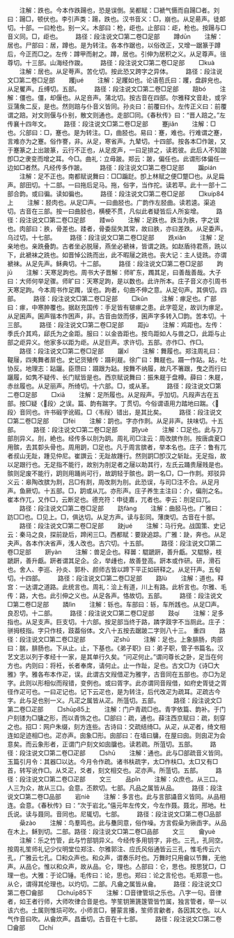 <!-- { "loadSidebar": true } -->
　　注解：跌也。今本作跌踼也，恐是误倒。吴都赋：□褫气慑而自踼□者。刘曰：踼□，顿伏也。李引声类：踼，跌也。汉书音义：□，崩也。从足昜声。徒郞切。十部。一曰枪也。别一义。木部曰：枪，歫也。止部曰：歫，枪也。按踼与□音义同。□，歫也。
　　路径：段注说文□第二卷□足部
　　蹲dūn
　　注解：居也。尸部曰：居，蹲也。是为转注。各本作踞也，以俗改正，又增一踞篆于蹲后，今正而□之。左传：蹲甲而射之。蹲，居也。引伸为居积之义。从足尊声。徂尊切。十三部。山海经作踆。
　　路径：段注说文□第二卷□足部
　　□kuà
　　注解：居也。从足荂声。苦化切。按此恐又跨字之异体。
　　路径：段注说文□第二卷□足部
　　躩jué
　　注解：足躩如也。论语苞氏曰：躩，盘辟皃也。从足矍声。丘缚切。五部。
　　路径：段注说文□第二卷□足部
　　踣bó
　　注解：僵也。僵，却偃也。从足咅声。蒲北切。按古音在四部。尔雅释文音赴，或孚豆蒲矦二反，是也。然则踣与仆音义皆同。孙炎曰：前覆曰仆。左传正义曰：前覆谓之踣。对文则偃与仆别，散文则通也。走部□同。《春秋传》曰：“晋人踣之。”左传襄十四年文。
　　路径：段注说文□第二卷□足部
　　蹇jiǎn
　　注解：□也。尣部曰：□，蹇也。是为转注。□，曲胫也。易曰：蹇，难也。行难谓之蹇，言难亦为之蹇。俗作謇，非。从足，寒省声。九辇切。十四部。按各本□作跛，又于蹇篆之上出跛篆，云行不正也，从足皮声，一曰足排之，读若彼。此后人不知跛卽□之隶变而增之耳。今□。曲礼：立毋跛。郑云：跛，偏任也。此谓形体偏任一边如□者然。凡经传多作跛。
　　路径：段注说文□第二卷□足部
　　蹁pián
　　注解：足不正也。南都赋说舞曰：□□蹁跹。卽上林赋之便□蹩□也。从足扁声。部田切。十二部。一曰拖后足马。拖，俗字，当作拕。读若苹。此十一部十二部合韵。或曰徧。读如徧也。
　　路径：段注说文□第二卷□足部
　　□kuíp84上
　　注解：胫肉也。从足□声。一曰曲胫也。广韵作左胫曲。读若逵。渠追切。古音在三部。按一曰曲胫也，横梗不贯，凡似此者疑皆后人所妄增。
　　路径：段注说文□第二卷□足部
　　踒wō
　　注解：足跌也。跌当为胅，字之误也。肉部曰：胅，骨差也。踒者，骨委屈失其常，故曰胅，亦曰差跌。从足委声。乌过切。十七部。
　　路径：段注说文□第二卷□足部
　　跣xiǎn
　　注解：足亲地也。亲跣叠韵。古者坐必脱屦，燕坐必褫袜，皆谓之跣。如赵盾待君燕，跣以下，此褫袜之跣也。如晋悼公跣而出，此不暇屦之跣也。丧大记：主人徒跣。亦谓褫袜。从足先声。稣典切。十二部。
　　路径：段注说文□第二卷□足部
　　跔jū
　　注解：天寒足跔也。周书大子晋解：师旷东，躅其足，曰善哉善哉。大子曰：大师何举足骤。师旷曰：天寒足跔，是以数也。此许所本。庄子音义亦引周书天寒足跔。今本周书作足躅，误也。跔者，句曲不伸之意。从足句声。其俱切。四部。
　　路径：段注说文□第二卷□足部
　　□kǔn
　　注解：瘃足也。疒部曰：瘃，中寒肿覆也。据赵充国传：手足皆有皲瘃之患。此字篵足，故训为瘃足。从足囷声。囷声锴本作困声，非。古音由敛而侈，囷声字多转入□韵。苦本切。十三部。
　　路径：段注说文□第二卷□足部
　　距jù
　　注解：鸡距也。左传：季氏介其鸡，郈氏为之金距。服曰：以金沓距也。按鸟距如人与兽之□，此距与止部之歫异义。他家多以距为歫。从足巨声。求许切。五部。亦作□、作□。
　　路径：段注说文□第二卷□足部
　　躧xǐ
　　注解：舞履也。郑注周礼曰：鞮屦，四夷舞者屝也。史记货殖传：蹑利屣。徐广曰：舞屣也。蹑一作跕。跕，吐协反。地理志：跕躧。臣瓒曰：蹑跟为跕。按舞不纳履，故凡不箸跟，曳之而行曰躧履，如隽不疑传、长门赋皆是也。西京赋说舞曰：振朱屣于盘樽。薛曰：朱屣，赤丝履也。从足丽声。所绮切。十六部。□，或从革。
　　路径：段注说文□第二卷□足部
　　□xiā
　　注解：足所履也。从足叚声。乎加切。凡叚声古在五部。按□疑〈段〉之误。篇、韵有踹字。丁贯切。今俗谓语用力踏地曰踹。〈段〉音同也。许书碫字讹碬。□〈韦叚〉错出，是其比矣。
　　路径：段注说文□第二卷□足部
　　□fèi
　　注解：跀也。字亦作剕。从足非声。扶味切。十五部。
　　路径：段注说文□第二卷□足部
　　跀yuè
　　注解：□足也。此与刀部刖异义。刖，絶也。经传多以刖为跀。周礼司□注云：周改膑作刖。按唐虞夏□用髌，去其厀头骨也。周用跀，□足也。凡于周言膑者，举本名也。庄子：鲁有兀者叔山无趾，踵见仲尼。崔譔云：无趾故踵行。然则跀□卽汉之斩趾。无足指，故以足跟行也。无足指不能行，故别为刖足者之屦以助其行，左氏云踊贵屦贱是也。髌则足废不能行，跀则用踊尚可行，故跀轻于髌也。跀一名□，□一作剕。郑驳异义云：皋陶改膑为剕，吕□有剕，周改剕为刖。此恐误，与司□注不合。从足月声。鱼厥切。十五部。□，跀或从兀。亦形声。庄子养生主注曰：介，偏刖之名。崔本作兀，又作□，云断足也。德充符：申徒嘉，兀者也。李云：刖足曰兀。
　　路径：段注说文□第二卷□足部
　　趽fànɡ
　　注解：曲胫马也。广雅曰：趽□□也。□见上。□，俱达切。从足方声。读与彭同。薄庚切。古音在十部。
　　路径：段注说文□第二卷□足部
　　趹jué
　　注解：马行皃。战国策、史记云：秦马之良，探前趹后，蹄闲三□。西都赋：要趹追踪。广雅：趹，奔也。从足夬声。各本作决省声，浅人改也。古穴切。十五部。
　　路径：段注说文□第二卷□足部
　　趼yàn
　　注解：兽足企也。释嘼：騉蹏趼，善升甗。又騉駼，枝蹏趼，善升甗。趼者谓其足企。企，举歱也，故善登高。趼本或作研。研，滑石也。舍人、李巡、孙炎、郭朴、颜师古皆以蹄下平正如研释之。从足幵声。五甸切。十四部。
　　路径：段注说文□第二卷□足部
　　路lù
　　注解：道也。释宫：一达谓之道路。此统言也。周礼：浍上有道，川上有路。此析言也。尔雅、毛传：路，大也。此引伸之义也。从足各声。恪故切。五部。
　　路径：段注说文□第二卷□足部
　　蹸lìn
　　注解：轹也。车部曰：轹，车所践也。从足□声。良忍切。十二部。
　　路径：段注说文□第二卷□足部
　　跂qí
　　注解：足多指也。从足支声。巨支切。十六部。按足部当终于路，蹸字跂字不当厕此。庄子：骈拇枝指。字只作枝，跂葢俗体。文八十五按去踞跛二字则八十三。　重四
　　路径：段注说文□第二卷□足部
　　
　　疋shū
　　注解：足也。上象腓肠，肉部曰：腨，腓肠也。下从止。止，下基也。《弟子职》曰：弟子职，管子书篇名。汉艺文志以列于孝经十一家，是其单行久矣。“问疋何止。”谓问尊长之卧，足当在何方也。内则曰：将衽，长者奉席，请何止。止一作趾，足也。古文□为《诗□大雅》字。雅各布本作疋，误。此谓古文叚借疋为雅字，古音同在五部也。亦□为足字。此则以形相似而叚错，变例也。或曰胥字。此亦谓同音叚借，如府史胥徒之胥径作疋可也。一曰疋记也。记下云疋也，是为转注，后代改疋为疏耳。疋疏古今字。此与足也别一义。凡疋之属皆从疋。所菹切。五部。
　　路径：段注说文□第二卷□疋部
　　□shūp85上
　　注解：门户青疏□也。青字依篇、韵补。于门户刻镂为□牗之形，而以青饰之也。□部曰：疏，通也。薛注西京赋曰：疏，刻穿之也。招□：网户朱缀，刻方连些。古诗曰：交疏结绮□。从疋，从疋者，绮文相连如足迹相□也。疋亦声。囱象□形。囱部曰：在墙曰牗，在屋曰囱。则囱疋为会意矣。而云象形者，正谓门户刻文如囱牖也。读若疏。所菹切。五部。
　　路径：段注说文□第二卷□疋部
　　□shū
　　注解：通也。此与□部疏音义皆同。玉篇引月令：其器□以达。今月令作疏。诸书枎疏字，太□作枎□。太□又有□首，转写讹作□。从爻疋，爻者，刻文相交也。疋亦声。所菹切。五部。
　　路径：段注说文□第二卷□疋部
　　文三
　　品pǐn
　　注解：众庶也。从三口。人三为众，故从三口。会意。丕飮切。七部。凡品之属皆从品。
　　路径：段注说文□第二卷□品部
　　岩niè
　　注解：多言也。此与言部讘音义皆同。从品相连。会意。《春秋传》曰：“次于岩北。”僖元年左传文，今左作聂。聂北，邢地。杜氏说。读与聂同。音同也。尼辄切。七部。
　　路径：段注说文□第二卷□品部
　　喿zào
　　注解：鸟羣鸣也。此与雧同意，俗作噪。方言假喿为锹臿字。从品在木上。稣到切。二部。路径：段注说文□第二卷□品部
　　文三
　　龠yuè
　　注解：乐之竹管，此与竹部钥异义。今经传多用钥字，非也。三孔，孔同空。按周礼笙师礼记少仪明堂位郑注、尔雅郭注、应氏风俗通皆云三孔，惟毛传云六孔，广雅云七孔。□和众声也。和众声，谓奏乐时也。万舞时只用龠以节舞，无他声。从品仑。惟以和众声，故从品。仑，理也。亼部曰：仑，思也。按思犹□，□理一也。大雅：于论□锤。毛传曰：论，思也。郑曰：论之言伦也。毛郑意一也。从仑，谓得其伦理也。以灼切。二部。凡龠之属皆从龠。
　　路径：段注说文□第二卷□龠部
　　□chuīp85下
　　注解：□音律管埙之乐也。八字一句。音律者，如王者行师，大师吹律合音是也。竽笙钥箫篪篴管皆竹属，独言管者，举一以该六也。土属则惟埙可吹。小师言□，瞽蒙言播，笙师言龡者，各因其文也。以人气作音曰吹。从龠炊声。昌垂切。古音在十七部。
　　路径：段注说文□第二卷□龠部
　　□chí
